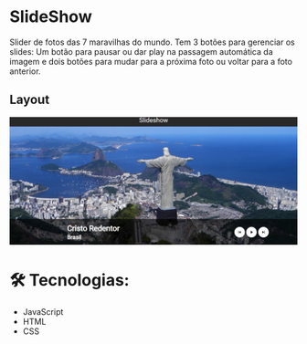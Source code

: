 # SlideShow

Slider de fotos das 7 maravilhas do mundo. Tem 3 botões para gerenciar os slides: Um botão para pausar ou dar play na passagem automática da imagem e dois botões para mudar para a próxima foto ou voltar para a foto anterior.

## Layout

<img src="https://github.com/rodrisoares/SlideShow/blob/main/img/slideshow2.png" />


# 🛠 Tecnologias:
* JavaScript
* HTML
* CSS
